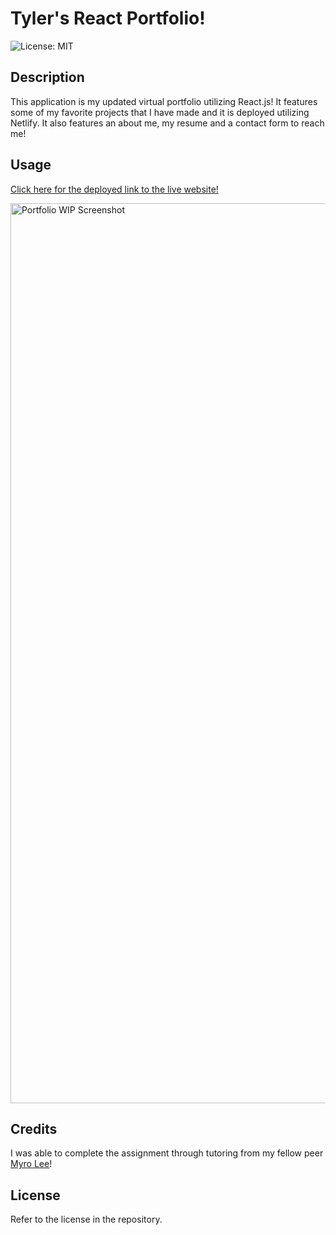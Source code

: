 # Tyler's React Portfolio!

![License: MIT](https://img.shields.io/badge/License-MIT-yellow.svg)

## Description

This application is my updated virtual portfolio utilizing React.js! It features some of my favorite projects that I have made and it is deployed utilizing Netlify. It also features an about me, my resume and a contact form to reach me!

## Usage

[Click here for the deployed link to the live website!](https://tylerwoods-portfolio.netlify.app/)

<img width="1440" alt="Portfolio WIP Screenshot" src="https://github.com/tyler273/react-portfolio-tjw/assets/127708141/0c225b23-d638-499f-a5f9-f8737b25b943">


## Credits

I was able to complete the assignment through tutoring from my fellow peer [Myro Lee](https://github.com/myrojoylee)!

## License

Refer to the license in the repository.
